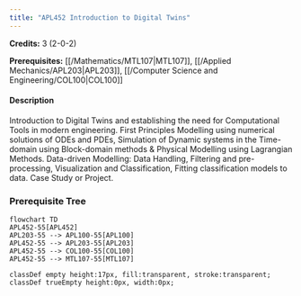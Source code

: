 ```yaml
---
title: "APL452 Introduction to Digital Twins"
---
```

**Credits:** 3 (2-0-2)

**Prerequisites:** [[/Mathematics/MTL107|MTL107]], [[/Applied Mechanics/APL203|APL203]], [[/Computer Science and Engineering/COL100|COL100]]

#### Description
Introduction to Digital Twins and establishing the need for Computational Tools in modern engineering. First Principles Modelling using numerical solutions of ODEs and PDEs, Simulation of Dynamic systems in the Time-domain using Block-domain methods & Physical Modelling using Lagrangian Methods. Data-driven Modelling: Data Handling, Filtering and pre-processing, Visualization and Classification, Fitting classification models to data. Case Study or Project.

### Prerequisite Tree

```mermaid
flowchart TD
APL452-55[APL452]
APL203-55 --> APL100-55[APL100]
APL452-55 --> APL203-55[APL203]
APL452-55 --> COL100-55[COL100]
APL452-55 --> MTL107-55[MTL107]

classDef empty height:17px, fill:transparent, stroke:transparent;
classDef trueEmpty height:0px, width:0px;
```